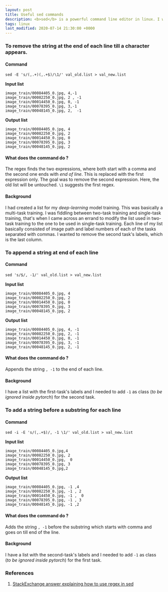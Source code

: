 ```yaml
---
layout: post
title: Useful sed commands
description: <b>sed</b> is a powerful command line editor in linux. I will be listing a few examples of its use.
tags: linux
last_modified: 2020-07-14 21:30:00 +0000
---
```


### To remove the string at the end of each line till a character appears.

#### Command
```
sed -E 's/(,.+)(,.+$)/\1/' val_old.list > val_new.list
```

__Input list__
```
image_train/00084405_0.jpg, 4,-1
image_train/00082250_0.jpg, 2 , -1
image_train/00014450_0.jpg, 0, -1
image_train/00078395_0.jpg, 3,-1
image_train/00048145_0.jpg, 2,  -1
```

__Output list__
```
image_train/00084405_0.jpg, 4
image_train/00082250_0.jpg, 2
image_train/00014450_0.jpg, 0
image_train/00078395_0.jpg, 3
image_train/00048145_0.jpg, 2
```

#### What does the command do ?
The regex finds the two expressions, where both start with a comma and the second one ends with _end of line_. This is replaced with the first expression only. The goal was to remove the second expression. Here, the old list will be untouched.
`\1` suggests the first regex.

#### Background
I had created a list for my _deep-learning_ model training. This was basically a multi-task training. I was fiddling between two-task training and single-task training, that's when I came across an errand to modify the list used in two-task training to the one to be used in single-task training. Each line of my list basically consisted of image path and label numbers of each of the tasks separated with commas. I wanted to remove the second task's labels, which is the last column.


### To append a string at end of each line

#### Command
```
sed 's/$/, -1/' val_old.list > val_new.list
```

__Input list__
```
image_train/00084405_0.jpg, 4
image_train/00082250_0.jpg, 2
image_train/00014450_0.jpg, 0
image_train/00078395_0.jpg, 3
image_train/00048145_0.jpg, 2
```

__Output list__
```
image_train/00084405_0.jpg, 4, -1
image_train/00082250_0.jpg, 2, -1
image_train/00014450_0.jpg, 0, -1
image_train/00078395_0.jpg, 3, -1
image_train/00048145_0.jpg, 2, -1
```

#### What does the command do ?
Appends the string `, -1` to the end of each line.

#### Background
I have a list with the first-task's labels and I needed to add `-1` as class (_to be ignored inside pytorch_) for the second task.


### To add a string before a substring for each line

#### Command
```
sed -i -E 's/(,.+$)/, -1 \1/' val_old.list > val_new.list
```

__Input list__
```
image_train/00084405_0.jpg,4
image_train/00082250_0.jpg, 2
image_train/00014450_0.jpg,  0
image_train/00078395_0.jpg, 3
image_train/00048145_0.jpg,2
```

__Output list__
```
image_train/00084405_0.jpg, -1 ,4
image_train/00082250_0.jpg, -1 , 2
image_train/00014450_0.jpg, -1 ,  0
image_train/00078395_0.jpg, -1 , 3
image_train/00048145_0.jpg, -1 ,2
```

#### What does the command do ?
Adds the string `, -1` before the substring which starts with comma and goes on till end of the line.

#### Background
I have a list with the second-task's labels and I needed to add `-1` as class (_to be ignored inside pytorch_) for the first task.


### References
1. [StackExchange answer explaining how to use regex in sed](https://unix.stackexchange.com/a/78626/351188)
